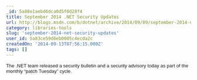 ```yaml
---
_id: 5a88e1aebd6dca0d5f0d28f4
title: September 2014 .NET Security Updates
url: http://blogs.msdn.com/b/dotnet/archive/2014/09/09/september-2014-net-security-updates.aspx
category: libraries-tools
slug: 'september-2014-net-security-updates'
user_id: 5a83ce59d6eb0005c4ecda2c
createdOn: '2014-09-13T07:56:15.000Z'
tags: []
---
```


<span style="font-family: arial,helvetica,sans-serif;font-size: small">The .NET team released a security bulletin and a security advisory today as part of the monthly “patch Tuesday” cycle.</span>
